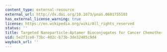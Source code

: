 ```yaml
---
content_type: external-resource
external_url: http://dx.doi.org/10.1073/pnas.0601755103
has_external_license_warning: true
license: https://en.wikipedia.org/wiki/All_rights_reserved
status: ''
title: Targeted Nanoparticle-Aptamer Bioconjugates for Cancer Chemotherapy in Vivo
uid: 5e2f1ce0-73bc-402c-b73b-3de32485c9d4
wayback_url: ''
---
```

